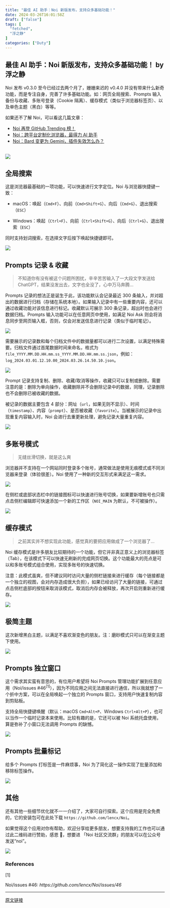 ```yaml
---
title: "最佳 AI 助手：Noi 新版发布，支持众多基础功能！"
date: 2024-03-26T16:01:58Z
draft: ["false"]
tags: [
  "fetched",
  "浮之静"
]
categories: ["Duty"]
---
```

最佳 AI 助手：Noi 新版发布，支持众多基础功能！ by 浮之静
------
<div><p><span>Noi 发布 v0.3.0 至今已经过去两个月了，姗姗来迟的 v0.4.0 并没有带来什么新奇功能，而是专注自身，完善了许多基础功能。如：网页全局搜索、Prompts 输入备份与收藏、多账号登录（Cookie 隔离）、缓存模式（类似于浏览器标签页）、以及单色主题（黑白）等等。</span><span></span></p><section><span>如果还不了解 Noi，可以看这几篇文章：</span></section><ul><li><section><span><a target="_blank" href="http://mp.weixin.qq.com/s?__biz=MzIzNjE2NTI3NQ==&amp;mid=2247488397&amp;idx=1&amp;sn=ee896ad5be2e6ac85fa858dc4a8f72b4&amp;chksm=e8dd5279dfaadb6fe32ed1677a469aef6590d91016fc294b32511f5dfd5b4513bd07ecd83d02&amp;scene=21#wechat_redirect" textvalue="Noi 再登 GitHub Trending 榜！" linktype="text" imgurl="" imgdata="null" data-itemshowtype="0" tab="innerlink" data-linktype="2">Noi 再登 GitHub Trending 榜！</a></span></section></li><li><section><span><a target="_blank" href="http://mp.weixin.qq.com/s?__biz=MzIzNjE2NTI3NQ==&amp;mid=2247488296&amp;idx=1&amp;sn=c6e0d2f7604235330c26aff9e9ea6134&amp;chksm=e8dd52dcdfaadbcae8fe7c2cee42422f5191a2109cf52c1464dfcb1e36f6c80e5e134c29858d&amp;scene=21#wechat_redirect" textvalue="Noi：跨平台定制化浏览器，最得力 AI 助手" linktype="text" imgurl="" imgdata="null" data-itemshowtype="0" tab="innerlink" data-linktype="2">Noi：跨平台定制化浏览器，最得力 AI 助手</a></span></section></li><li><section><span><a target="_blank" href="http://mp.weixin.qq.com/s?__biz=MzIzNjE2NTI3NQ==&amp;mid=2247488310&amp;idx=1&amp;sn=49fb1cd3187e483d828246b4dc44b8f7&amp;chksm=e8dd52c2dfaadbd40217e78d1823e9a1ca440027aee8c4b6e84c580e6b823d432db535370c6a&amp;scene=21#wechat_redirect" textvalue="Noi：Bard 变更为 Gemini，插件失效怎么办？" linktype="text" imgurl="" imgdata="null" data-itemshowtype="0" tab="innerlink" data-linktype="2">Noi：Bard 变更为 Gemini，插件失效怎么办？</a></span></section></li></ul><section><br></section><section><img data-backh="349" data-backw="578" data-imgfileid="100004917" data-ratio="0.6027777777777777" data-s="300,640" data-src="https://mmbiz.qpic.cn/mmbiz_png/90Kxd0FAJJfU8ngKFRFnACsT5PYquFMb0ZzMAtz3WFwSQd8SxJbkuTSD5DWmBsfNchy7KvV4UHhXh5Sjtic6stQ/640?wx_fmt=png&amp;from=appmsg" data-type="png" data-w="1080" src="https://mmbiz.qpic.cn/mmbiz_png/90Kxd0FAJJfU8ngKFRFnACsT5PYquFMb0ZzMAtz3WFwSQd8SxJbkuTSD5DWmBsfNchy7KvV4UHhXh5Sjtic6stQ/640?wx_fmt=png&amp;from=appmsg"></section><h2><span>全局搜索</span></h2><p>这是浏览器最基础的一项功能，可以快速进行文字定位。Noi 与浏览器快捷键一致：</p><ul><li><p>macOS：唤起（<code>Cmd+F</code>）、向前（<code>Cmd+Shift+G</code>）、向后（<code>Cmd+G</code>）、退出搜索（<code>ESC</code>）</p></li><li><p>Windows：唤起（<code>Ctrl+F</code>）、向前（<code>Ctrl+Shift+G</code>）、向后（<code>Ctrl+G</code>）、退出搜索（<code>ESC</code>）</p></li></ul><p>同时支持划词搜索，在选择文字后按下唤起快捷键即可。</p><p><img data-backh="403" data-backw="578" data-imgfileid="100004918" data-ratio="0.6978683966635774" data-src="https://mmbiz.qpic.cn/mmbiz_gif/90Kxd0FAJJfU8ngKFRFnACsT5PYquFMbzd7mjvVW1icqiblVyAWSUQQRvMvvuicj6ZcHADjHOkuibzA9K2fF3nObSQ/640?wx_fmt=gif&amp;from=appmsg" data-type="gif" data-w="1079" src="https://mmbiz.qpic.cn/mmbiz_gif/90Kxd0FAJJfU8ngKFRFnACsT5PYquFMbzd7mjvVW1icqiblVyAWSUQQRvMvvuicj6ZcHADjHOkuibzA9K2fF3nObSQ/640?wx_fmt=gif&amp;from=appmsg"></p><h2><span>Prompts 记录 &amp; 收藏</span></h2><blockquote><p>不知道你有没有被这个问题所困扰，辛辛苦苦输入了一大段文字发送给 ChatGPT，结果没发出去，文字也全没了，心中万马奔腾...</p></blockquote><p>Prompts 记录的想法正是诞生于此，该功能默认会记录最近 300 条输入，并对超出的数据进行归档（存储在系统本地）。如果输入记录中有一些重要内容，还可以通过收藏功能对该信息进行标记。收藏默认可展示 300 条记录，超出时也会进行数据归档。Prompts 输入功能可以在任意网页中使用，如满足 Noi Ask 则会将消息同步至网页输入框，否则，仅会对发送信息进行记录（类似于临时笔记）。</p><p><img data-backh="400" data-backw="578" data-imgfileid="100004919" data-ratio="0.6923076923076923" data-src="https://mmbiz.qpic.cn/mmbiz_gif/90Kxd0FAJJfU8ngKFRFnACsT5PYquFMb5iaduTRonyK0FCpLWjSreuqFicNhU8B6qymoSicFzm2AHbFTZGGic3Jiczw/640?wx_fmt=gif&amp;from=appmsg" data-type="gif" data-w="1079" src="https://mmbiz.qpic.cn/mmbiz_gif/90Kxd0FAJJfU8ngKFRFnACsT5PYquFMb5iaduTRonyK0FCpLWjSreuqFicNhU8B6qymoSicFzm2AHbFTZGGic3Jiczw/640?wx_fmt=gif&amp;from=appmsg"></p><p>需要展示的记录数和每个归档文件中的数据量都可以进行二次设置，以满足特殊需要。归档文件通过首尾数据时间来命名，格式为 <code>file_YYYY.MM.DD.HH.mm.ss_YYYY.MM.DD.HH.mm.ss.json</code>，例如：<code>log_2024.03.01.12.10.00_2024.03.26.14.50.10.json</code>。</p><p><img data-backh="430" data-backw="578" data-imgfileid="100004920" data-ratio="0.7444444444444445" data-src="https://mmbiz.qpic.cn/mmbiz_png/90Kxd0FAJJfU8ngKFRFnACsT5PYquFMbVliaiaXqjF9VGD2sFnFqTOFOCKqbNtql9zkKzzKxll0jbbfm0quibGrtg/640?wx_fmt=png&amp;from=appmsg" data-type="png" data-w="1080" src="https://mmbiz.qpic.cn/mmbiz_png/90Kxd0FAJJfU8ngKFRFnACsT5PYquFMbVliaiaXqjF9VGD2sFnFqTOFOCKqbNtql9zkKzzKxll0jbbfm0quibGrtg/640?wx_fmt=png&amp;from=appmsg"></p><p>Prompt 记录支持复制、删除、收藏/取消等操作，收藏只可以复制或删除。需要注意的是：删除为单向操作，收藏删除并不会删除记录中的数据，同理，记录删除也不会删除已被收藏的数据。</p><p>被记录的数据主要包含 4 部分：网址（<code>url</code>，如果无则不显示）、时间（<code>timestamp</code>）、内容（<code>prompt</code>）、是否被收藏（<code>favorite</code>）。当被展示的记录中出现重复内容输入时，Noi 会进行去重更新处理，避免记录大量重复内容。</p><p><img data-backh="386" data-backw="578" data-imgfileid="100004921" data-ratio="0.6685185185185185" data-src="https://mmbiz.qpic.cn/mmbiz_png/90Kxd0FAJJfU8ngKFRFnACsT5PYquFMbEfMyGCbEAdGLvhg02qYCm5AOaQhwlzCBxiarAtBib1ib4fVdKsV021A0A/640?wx_fmt=png&amp;from=appmsg" data-type="png" data-w="1080" src="https://mmbiz.qpic.cn/mmbiz_png/90Kxd0FAJJfU8ngKFRFnACsT5PYquFMbEfMyGCbEAdGLvhg02qYCm5AOaQhwlzCBxiarAtBib1ib4fVdKsV021A0A/640?wx_fmt=png&amp;from=appmsg"></p><h2><span>多账号模式</span></h2><blockquote><p>无缝丝滑切换，就是这么爽</p></blockquote><p>浏览器并不支持在一个网站同时登录多个账号，通常做法是使用无痕模式或不同浏览器来登录（体验很差）。Noi 使用了一种新的交互形式来满足这一需求。</p><p><img data-imgfileid="100004939" data-ratio="0.7166666666666667" data-s="300,640" data-src="https://mmbiz.qpic.cn/mmbiz_gif/90Kxd0FAJJfU8ngKFRFnACsT5PYquFMbe9vtlnnibwIIytJtuT9HHib7zXmzeP3dJxzicwEoEGNo8A7PCACDQGqCg/640?wx_fmt=gif&amp;from=appmsg" data-type="gif" data-w="960" src="https://mmbiz.qpic.cn/mmbiz_gif/90Kxd0FAJJfU8ngKFRFnACsT5PYquFMbe9vtlnnibwIIytJtuT9HHib7zXmzeP3dJxzicwEoEGNo8A7PCACDQGqCg/640?wx_fmt=gif&amp;from=appmsg"></p><p>在侧栏或底部状态栏中的链接图标可以快速进行账号切换，如果要新增账号也只需点击侧栏编辑即可快速添加一个新的工作区（<code>NOI_MAIN</code> 为默认，不可被操作）。</p><p><img data-imgfileid="100004925" data-ratio="0.7027777777777777" data-src="https://mmbiz.qpic.cn/mmbiz_png/90Kxd0FAJJfU8ngKFRFnACsT5PYquFMb4WsvSq2v42Dj6KCy4aq7CbTUtwj3pVRO1cbR5ynMYwrCRFhJlavfxA/640?wx_fmt=png&amp;from=appmsg" data-type="png" data-w="1080" src="https://mmbiz.qpic.cn/mmbiz_png/90Kxd0FAJJfU8ngKFRFnACsT5PYquFMb4WsvSq2v42Dj6KCy4aq7CbTUtwj3pVRO1cbR5ynMYwrCRFhJlavfxA/640?wx_fmt=png&amp;from=appmsg"></p><h2><span>缓存模式</span></h2><blockquote><p>之前其实并不想实现此功能，感觉真的要把应用做成了一个浏览器了...</p></blockquote><p>Noi 缓存模式是许多朋友比较期待的一个功能，但它并非真正意义上的浏览器标签（Tab），在该模式下可以快速无刷新的完成网页切换。<span>这个功能最大的亮点是可以和多账号模式组合使用，实现多账号的快速切换。</span></p><p>注意：此模式虽爽，但不建议同时访问大量的侧栏链接来进行缓存（每个链接都是一个独立的视图，会对内存造成很大负担），如果已经访问了大量的链接，可通过点击侧栏底部的按钮来取消该模式，取消后内存会被释放，再次开启则重新进行缓存。</p><p><img data-imgfileid="100004928" data-ratio="0.715625" data-src="https://mmbiz.qpic.cn/mmbiz_gif/90Kxd0FAJJfU8ngKFRFnACsT5PYquFMbksX4rqf451GicH2FCTx01EicPfibhvOlmpiagP4M9Us8bw4lRI1aRtblSA/640?wx_fmt=gif&amp;from=appmsg" data-type="gif" data-w="960" src="https://mmbiz.qpic.cn/mmbiz_gif/90Kxd0FAJJfU8ngKFRFnACsT5PYquFMbksX4rqf451GicH2FCTx01EicPfibhvOlmpiagP4M9Us8bw4lRI1aRtblSA/640?wx_fmt=gif&amp;from=appmsg"></p><h2><span>极简主题</span></h2><p>这次新增黑白主题，以满足不喜欢渐变色的朋友。注：磨砂模式只可以在渐变主题下使用。</p><p><img data-imgfileid="100004934" data-ratio="0.715625" data-s="300,640" data-src="https://mmbiz.qpic.cn/mmbiz_gif/90Kxd0FAJJfU8ngKFRFnACsT5PYquFMb7jXCC7qiahTn1HiacI9vojlSicz4l3iaoiadEXtNAbYJYAvQchE5CxdxmMw/640?wx_fmt=gif&amp;from=appmsg" data-type="gif" data-w="960" src="https://mmbiz.qpic.cn/mmbiz_gif/90Kxd0FAJJfU8ngKFRFnACsT5PYquFMb7jXCC7qiahTn1HiacI9vojlSicz4l3iaoiadEXtNAbYJYAvQchE5CxdxmMw/640?wx_fmt=gif&amp;from=appmsg"></p><h2><span>Prompts 独立窗口</span></h2><p>这个需求其实蛮有意思的，有位用户希望将 Noi Prompts 管理功能扩展到任意应用（<span>Noi/issues #46<sup>[1]</sup></span>），因为不同应用之间无法直接进行通信，所以我就想了一个折中方案，可以在全局唤起一个独立的 Prompts 窗口，支持用户快速复制内容到剪贴板。</p><p>支持全局快捷键唤醒（默认：macOS <code>Cmd+Alt+P</code>、Windows <code>Ctrl+Alt+P</code>），也可以当作一个临时记录本来使用。比较有趣的是，它还可以被 Noi 系统托盘使用，算是弥补了小窗口无法调用 Prompts 的缺憾。</p><p><img data-imgfileid="100004932" data-ratio="0.7364583333333333" data-s="300,640" data-src="https://mmbiz.qpic.cn/mmbiz_gif/90Kxd0FAJJfU8ngKFRFnACsT5PYquFMb1ibIIq0DoWhRG8sibVVxEddJcjLibHfdL72dPJKujcKicYGThFHRL8RjcQ/640?wx_fmt=gif&amp;from=appmsg" data-type="gif" data-w="960" src="https://mmbiz.qpic.cn/mmbiz_gif/90Kxd0FAJJfU8ngKFRFnACsT5PYquFMb1ibIIq0DoWhRG8sibVVxEddJcjLibHfdL72dPJKujcKicYGThFHRL8RjcQ/640?wx_fmt=gif&amp;from=appmsg"></p><h2><span>Prompts 批量标记</span></h2><p>给多个 Prompts 打标签是一件麻烦事，Noi 为了简化这一操作实现了批量添加和移除标签操作。</p><p><img data-backh="400" data-backw="578" data-galleryid="" data-imgfileid="100004940" data-ratio="0.6927083333333334" data-src="https://mmbiz.qpic.cn/mmbiz_gif/90Kxd0FAJJfU8ngKFRFnACsT5PYquFMbfXad6IKVRguNIoDcicMlyzqLFcp4iaNa8iaHY1EFUJfZPfibXulibEu52Vw/640?wx_fmt=gif&amp;from=appmsg" data-type="gif" data-w="960" src="https://mmbiz.qpic.cn/mmbiz_gif/90Kxd0FAJJfU8ngKFRFnACsT5PYquFMbfXad6IKVRguNIoDcicMlyzqLFcp4iaNa8iaHY1EFUJfZPfibXulibEu52Vw/640?wx_fmt=gif&amp;from=appmsg"></p><h2><span>其他</span></h2><p>还有其他一些细节优化就不一一介绍了，大家可自行探索。这个应用是完全免费的，它的安装包可在此处下载 <code>https://github.com/lencx/Noi</code>。</p><p>如果觉得这个应用对你有帮助，欢迎分享给更多朋友，想要支持我的工作也可以通过此二维码进行赞助，感恩 🙏，想要进 「Noi 社区交流群」的朋友可以在公众号发送“noi”。</p><p><img data-backh="578" data-backw="578" data-imgfileid="100004938" data-ratio="1" data-src="https://mmbiz.qpic.cn/mmbiz_png/90Kxd0FAJJfU8ngKFRFnACsT5PYquFMbFGibwjSrCt5kUdGTQKu7HLxeV757VpNEa8cMmZDtg9ibibichrUXJe0Cyg/640?wx_fmt=png&amp;from=appmsg" data-type="png" data-w="1080" src="https://mmbiz.qpic.cn/mmbiz_png/90Kxd0FAJJfU8ngKFRFnACsT5PYquFMbFGibwjSrCt5kUdGTQKu7HLxeV757VpNEa8cMmZDtg9ibibichrUXJe0Cyg/640?wx_fmt=png&amp;from=appmsg"></p><section><mp-common-profile data-pluginname="mpprofile" data-id="MzIzNjE2NTI3NQ==" data-headimg="http://mmbiz.qpic.cn/mmbiz_png/90Kxd0FAJJfefQDvWTNLx9cTSywesvItbr6tT643PeByn7qrd7ZicYzX2zsaHfV8iaMLNTTmpAGPVwCdYL7kLlMA/0?wx_fmt=png" data-nickname="浮之静" data-alias="fuzjing" data-signature="{折腾 ⇌ 迷茫 ⇌ 思考]ing，在路上..." data-from="0" data-is_biz_ban="0"></mp-common-profile></section><h3>References</h3><section><span><span>[1]</span><p><span>Noi/issues #46:</span> <em>https://github.com/lencx/Noi/issues/46</em></p></span></section><p><mp-style-type data-value="3"></mp-style-type></p></div>  
<hr>
<a href="https://mp.weixin.qq.com/s/ccXdBIPHYCuInqfh4AA5sw",target="_blank" rel="noopener noreferrer">原文链接</a>
